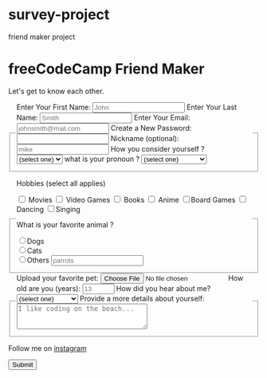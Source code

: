 # survey-project
friend maker project
<!DOCTYPE html>
<html lang="en">
  <head>
    <title>Registration Form</title>
	  <link rel="stylesheet" href="index.css" />
  </head>
  <body>
    <h1 id="title">freeCodeCamp Friend Maker</h1>
    <p id="description">Let's get to know each other.</p>
    <form id="survey-form">
     <fieldset><legend>
        <label id="name-label">Enter Your First Name: <input type="text" id="name" name="first-name" placeholder="John" required />
        <label id="lastname-label">Enter Your Last Name: <input type="text" id="lastname" name="last-name" placeholder="Smith" required />
        <label id="email-label">Enter Your Email: <input type="email" name="email" id="email" placeholder="johnsmith@mail.com" required />
        <label>Create a New Password: <input type="password" id="password" name="password" pattern="[a-z,0-5]{8,}"/>
        <label name>Nickname (optional): <input type="text" id="ncikname" name="nickname" placeholder="mike"/>
        <label>How you consider yourself ?
          <select name="gender" required>
            <option value="">(select one)</option>
            <option value="1">Female</option>
            <option value="2">Male</option>
            <option value="3">LGBT</option>
            </select>
          </label>
          <label>what is your pronoun ?
            <select type="pronoun" required>
              <option type="">(select one)</option>
              <option value="1">He/Him/His</option>
              <option value="2">She/Her/Hers</option>
              <option value="3">They/Them/Theirs</option>
            </select>
      </legend></fieldset>
      <fieldset><legend>
        <p>Hobbies (select all applies)</p>
        <label><input type="checkbox" value="movies" class="inline" /> Movies</label>
        <label><input type="checkbox" value="video games" class="inline" /> Video Games</label>
        <label><input type="checkbox" value="books" class="inline" /> Books</label>
        <label><input type="checkbox" value="anime" class="inline" />
        Anime</label>
        <label><input type="checkbox" value="board games" class="inline" />Board Games</label>
        <label><input type="checkbox" value="dancing" class="inline" />Dancing</label>
        <label><input type="checkbox" value="singing" class="inline" />Singing</label>
       <div> <p>What is your favorite animal ?</p></div>
          <div> <input type="radio" name="animal-type" class="inline" value="dogs"/>Dogs </label></div>
        <div><input type="radio" name="animal-type" class="inline" value="cats"/>Cats </label></div>
        <input type="radio" name="animal-type" class="inline" value="others" />Others </label>
        <input type="text" id="animal-type" placeholder="parrots"
        </legend></fieldset>
      <fieldset><legend>
        <label>Upload your favorite pet: <input type="file" name="file" /></label>
        <label id="number-label">How old are you (years): <input type="number" id="number" name="age" min="13" max="120" placeholder="13" required/>
			  </label>
        <label>How did you hear about me?
          <select id="dropdown" name="referrer">
            <option value="">(select one)</option>
            <option value="instagram">instagram</option>
            <option value="facebook">Facebook</option>
            <option value="github">GitHub</option>
            <option value="kenzie academy">Kenzie Academy</option>
          </select>
        </label>
        <label>Provide a more details about yourself:
          <textarea name="bio" rows="3" cols="30" placeholder="I like coding on the beach..."></textarea>
			  </label>
      </legend></fieldset>
      <div>
        <p>Follow me on <a href="https://www.instagram.com/kingmaxz0/">instagram</a></p>
      </div>
      <input type="submit" id="submit" value="Submit" />
    </form>
  </body>
</html>

